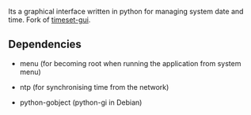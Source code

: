 Its a graphical interface written in python for managing system date and time. Fork of [timeset-gui](https://github.com/aadityabagga/timeset-gui).

## Dependencies

* menu (for becoming root when running the application from system menu)

* ntp (for synchronising time from the network)

* python-gobject (python-gi in Debian)

